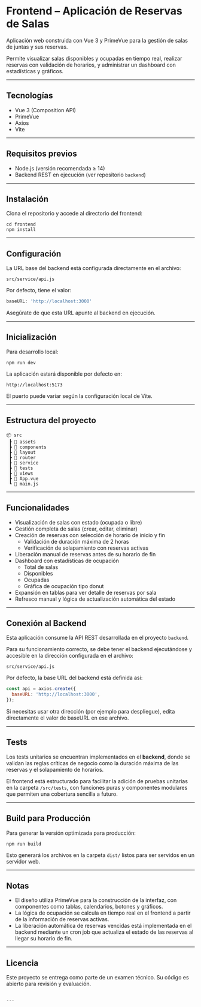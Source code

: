 # Frontend – Aplicación de Reservas de Salas

Aplicación web construida con Vue 3 y PrimeVue para la gestión de salas de juntas y sus reservas.  

Permite visualizar salas disponibles y ocupadas en tiempo real, realizar reservas con validación de horarios, y administrar un dashboard con estadísticas y gráficos.  

---

## Tecnologías

- Vue 3 (Composition API)
- PrimeVue
- Axios
- Vite

---

## Requisitos previos

- Node.js (versión recomendada ≥ 14)
- Backend REST en ejecución (ver repositorio `backend`)

---

## Instalación

Clona el repositorio y accede al directorio del frontend:

```
cd frontend
npm install
```

---

## Configuración

La URL base del backend está configurada directamente en el archivo:

```
src/service/api.js
```

Por defecto, tiene el valor:

```javascript
baseURL: 'http://localhost:3000'
```

Asegúrate de que esta URL apunte al backend en ejecución.

---

## Inicialización

Para desarrollo local:

```
npm run dev
```

La aplicación estará disponible por defecto en:

```
http://localhost:5173
```

El puerto puede variar según la configuración local de Vite.

---

## Estructura del proyecto

```
📦 src
 ┣ 📂 assets
 ┣ 📂 components
 ┣ 📂 layout
 ┣ 📂 router
 ┣ 📂 service
 ┣ 📂 tests
 ┣ 📂 views
 ┣ 📜 App.vue
 ┗ 📜 main.js
```

---

## Funcionalidades

- Visualización de salas con estado (ocupada o libre)
- Gestión completa de salas (crear, editar, eliminar)
- Creación de reservas con selección de horario de inicio y fin
  - Validación de duración máxima de 2 horas
  - Verificación de solapamiento con reservas activas
- Liberación manual de reservas antes de su horario de fin
- Dashboard con estadísticas de ocupación
  - Total de salas
  - Disponibles
  - Ocupadas
  - Gráfica de ocupación tipo donut
- Expansión en tablas para ver detalle de reservas por sala
- Refresco manual y lógica de actualización automática del estado

---

## Conexión al Backend

Esta aplicación consume la API REST desarrollada en el proyecto `backend`.  

Para su funcionamiento correcto, se debe tener el backend ejecutándose y accesible en la dirección configurada en el archivo:

```
src/service/api.js
```

Por defecto, la base URL del backend está definida así:

```javascript
const api = axios.create({
  baseURL: 'http://localhost:3000',
});
```

Si necesitas usar otra dirección (por ejemplo para despliegue), edita directamente el valor de baseURL en ese archivo.

---

## Tests

Los tests unitarios se encuentran implementados en el **backend**, donde se validan las reglas críticas de negocio como la duración máxima de las reservas y el solapamiento de horarios.  

El frontend está estructurado para facilitar la adición de pruebas unitarias en la carpeta `/src/tests`, con funciones puras y componentes modulares que permiten una cobertura sencilla a futuro.

---

## Build para Producción

Para generar la versión optimizada para producción:

```
npm run build
```

Esto generará los archivos en la carpeta `dist/` listos para ser servidos en un servidor web.

---

## Notas

- El diseño utiliza PrimeVue para la construcción de la interfaz, con componentes como tablas, calendarios, botones y gráficos.
- La lógica de ocupación se calcula en tiempo real en el frontend a partir de la información de reservas activas.
- La liberación automática de reservas vencidas está implementada en el backend mediante un cron job que actualiza el estado de las reservas al llegar su horario de fin.

---

## Licencia

Este proyecto se entrega como parte de un examen técnico. Su código es abierto para revisión y evaluación.
```

---